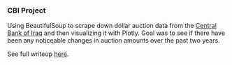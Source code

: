 ### CBI Project

Using BeautifulSoup to scrape down dollar auction data from the [Central Bank of Iraq](https://www.cbi.iq/) and then visualizing it with Plotly. Goal was to see if there have been any noticeable changes in auction amounts over the past two years.

See full writeup [here](https://medium.com/@mpokornyus/iranian-exploitation-of-iraqs-dollar-auction-3391af5032e0).
